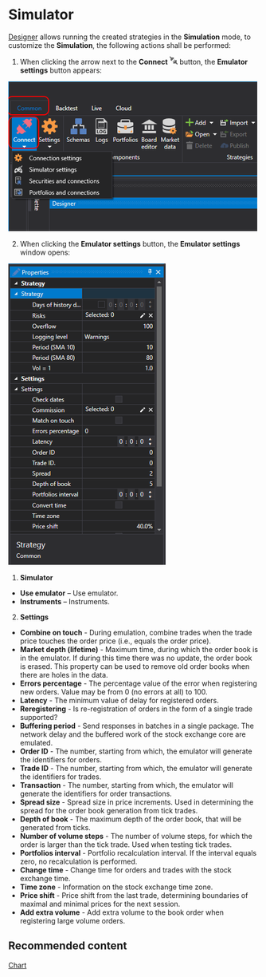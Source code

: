 # Simulator

[Designer](../../designer.md) allows running the created strategies in the **Simulation** mode, to customize the **Simulation**, the following actions shall be performed:

1. When clicking the arrow next to the **Connect** ![Designer The quick access toolbar 00](../../../images/designer_quick_access_toolbar_00.png) button, the **Emulator settings** button appears:

![Designer The connection settings 00](../../../images/designer_connection_settings_00.png)

2. When clicking the **Emulator settings** button, the **Emulator settings** window opens:

![Designer Properties emulation 00](../../../images/designer_properties_emulation_00.png)

1. **Simulator**

- **Use emulator** – Use emulator.
- **Instruments** – Instruments.

2. **Settings**

- **Combine on touch** \- During emulation, combine trades when the trade price touches the order price (i.e., equals the order price).
- **Market depth (lifetime)** \- Maximum time, during which the order book is in the emulator. If during this time there was no update, the order book is erased. This property can be used to remove old order books when there are holes in the data.
- **Errors percentage** \- The percentage value of the error when registering new orders. Value may be from 0 (no errors at all) to 100.
- **Latency** \- The minimum value of delay for registered orders.
- **Reregistering** \- Is re\-registration of orders in the form of a single trade supported?
- **Buffering period** \- Send responses in batches in a single package. The network delay and the buffered work of the stock exchange core are emulated.
- **Order ID** \- The number, starting from which, the emulator will generate the identifiers for orders.
- **Trade ID** \- The number, starting from which, the emulator will generate the identifiers for trades.
- **Transaction** \- The number, starting from which, the emulator will generate the identifiers for order transactions.
- **Spread size** \- Spread size in price increments. Used in determining the spread for the order book generation from tick trades.
- **Depth of book** \- The maximum depth of the order book, that will be generated from ticks.
- **Number of volume steps** \- The number of volume steps, for which the order is larger than the tick trade. Used when testing tick trades.
- **Portfolios interval** \- Portfolio recalculation interval. If the interval equals zero, no recalculation is performed.
- **Change time** \- Change time for orders and trades with the stock exchange time.
- **Time zone** \- Information on the stock exchange time zone.
- **Price shift** \- Price shift from the last trade, determining boundaries of maximal and minimal prices for the next session.
- **Add extra volume** \- Add extra volume to the book order when registering large volume orders.

## Recommended content

[Chart](../user_interface/components/chart.md)
